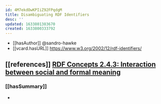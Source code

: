 ```yaml
---
id: 4M7ekdOwKPIiZ92FPqdgM
title: Disambiguating RDF Identifiers
desc: ''
updated: 1633801383670
created: 1633800333792
---
```


- [[hasAuthor]] @sandro-hawke
- [[vcard.hasURL]] https://www.w3.org/2002/12/rdf-identifiers/

## [[references]] [RDF Concepts 2.4.3:  Interaction between social and formal meaning](https://www.w3.org/TR/2002/WD-rdf-concepts-20021108/#section-Interaction)

### [[hasSummary]]

- 
